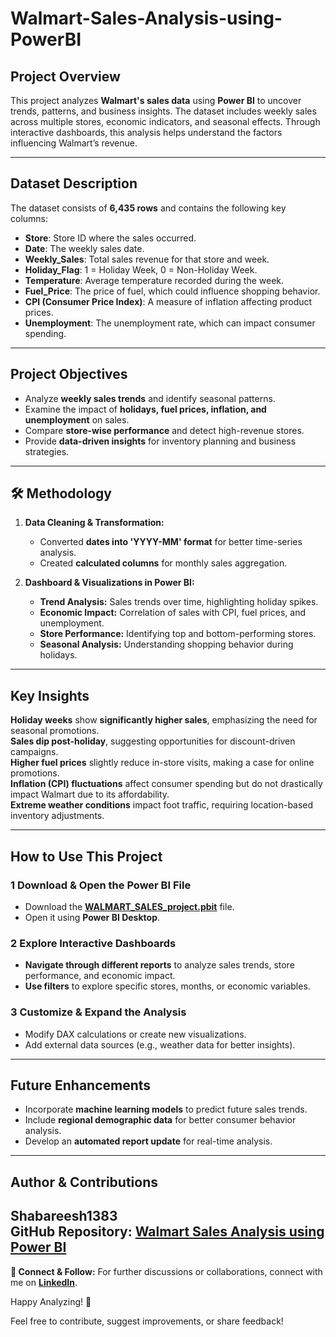 # Walmart-Sales-Analysis-using-PowerBI
##  Project Overview  
This project analyzes **Walmart's sales data** using **Power BI** to uncover trends, patterns, and business insights. The dataset includes weekly sales across multiple stores, economic indicators, and seasonal effects. Through interactive dashboards, this analysis helps understand the factors influencing Walmart’s revenue.  

---

##  Dataset Description  
The dataset consists of **6,435 rows** and contains the following key columns:  
- **Store**: Store ID where the sales occurred.  
- **Date**: The weekly sales date.  
- **Weekly_Sales**: Total sales revenue for that store and week.  
- **Holiday_Flag**: 1 = Holiday Week, 0 = Non-Holiday Week.  
- **Temperature**: Average temperature recorded during the week.  
- **Fuel_Price**: The price of fuel, which could influence shopping behavior.  
- **CPI (Consumer Price Index)**: A measure of inflation affecting product prices.  
- **Unemployment**: The unemployment rate, which can impact consumer spending.  

---

##  Project Objectives  
- Analyze **weekly sales trends** and identify seasonal patterns.  
- Examine the impact of **holidays, fuel prices, inflation, and unemployment** on sales.  
- Compare **store-wise performance** and detect high-revenue stores.  
- Provide **data-driven insights** for inventory planning and business strategies.  

---

## 🛠 Methodology  
1. **Data Cleaning & Transformation:**  
   - Converted **dates into 'YYYY-MM' format** for better time-series analysis.  
   - Created **calculated columns** for monthly sales aggregation.  

2. **Dashboard & Visualizations in Power BI:**  
   - **Trend Analysis:** Sales trends over time, highlighting holiday spikes.  
   - **Economic Impact:** Correlation of sales with CPI, fuel prices, and unemployment.  
   - **Store Performance:** Identifying top and bottom-performing stores.  
   - **Seasonal Analysis:** Understanding shopping behavior during holidays.  

---

##  Key Insights  
 **Holiday weeks** show **significantly higher sales**, emphasizing the need for seasonal promotions.  
 **Sales dip post-holiday**, suggesting opportunities for discount-driven campaigns.  
 **Higher fuel prices** slightly reduce in-store visits, making a case for online promotions.  
 **Inflation (CPI) fluctuations** affect consumer spending but do not drastically impact Walmart due to its affordability.  
 **Extreme weather conditions** impact foot traffic, requiring location-based inventory adjustments.  

---

##  How to Use This Project  
### 1️ **Download & Open the Power BI File**  
- Download the **[WALMART_SALES_project.pbit](https://github.com/shabareesh1383/Walmart-Sales-Analysis-using-PowerBI/blob/main/WALMART_SALES_project.pbit)** file.  
- Open it using **Power BI Desktop**.  

### 2️ **Explore Interactive Dashboards**  
- **Navigate through different reports** to analyze sales trends, store performance, and economic impact.  
- **Use filters** to explore specific stores, months, or economic variables.  

### 3️ **Customize & Expand the Analysis**  
- Modify DAX calculations or create new visualizations.  
- Add external data sources (e.g., weather data for better insights).  

---

##  Future Enhancements  
- Incorporate **machine learning models** to predict future sales trends.  
- Include **regional demographic data** for better consumer behavior analysis.  
- Develop an **automated report update** for real-time analysis.  

---

##  Author & Contributions  
 **Shabareesh1383**  
 **GitHub Repository**: [Walmart Sales Analysis using Power BI](https://github.com/shabareesh1383/Walmart-Sales-Analysis-using-PowerBI)  
 ---
**🔗 Connect & Follow:**
For further discussions or collaborations, connect with me on **[LinkedIn](https://www.linkedin.com/in/shabareesh-pemmaraju-349434230/)**.

Happy Analyzing! 🚀

Feel free to contribute, suggest improvements, or share feedback!  
